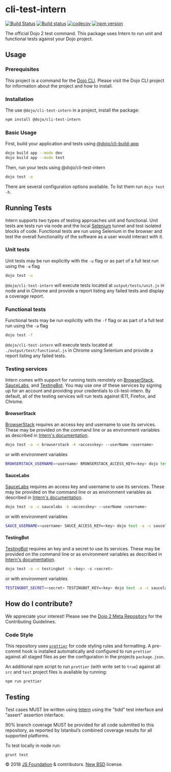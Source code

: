 # cli-test-intern

[![Build Status](https://travis-ci.org/dojo/cli-test-intern.svg?branch=master)](https://travis-ci.org/dojo/cli-test-intern)
[![Build status](https://ci.appveyor.com/api/projects/status/nbgg2yf7hepsvvn2/branch/master?svg=true)](https://ci.appveyor.com/project/Dojo/cli-test-intern/branch/master)
[![codecov](https://codecov.io/gh/dojo/cli-test-intern/branch/master/graph/badge.svg)](https://codecov.io/gh/dojo/cli-test-intern)
[![npm version](https://badge.fury.io/js/%40dojo%2Fcli-test-intern.svg)](https://badge.fury.io/js/%40dojo%2Fcli-test-intern)

The official Dojo 2 test command. This package uses Intern to run unit and functional tests against your Dojo project.

## Usage

### Prerequisites

This project is a command for the [Dojo CLI]. Please visit the Dojo CLI project for
 information about the project and how to install.

### Installation

The use `@dojo/cli-test-intern` in a project, install the package:

```bash
npm install @dojo/cli-test-intern
```

### Basic Usage

First, build your application and tests using [@dojo/cli-build-app]

```bash
dojo build app --mode dev
dojo build app --mode test
```

Then, run your tests using @dojo/cli-test-intern

```bash
dojo test -a
```

There are several configuration options available. To list them run `dojo test -h`.

## Running Tests

Intern supports two types of testing approaches unit and functional. Unit tests are tests run via node and the local
[Selenium] tunnel and test isolated blocks of code. Functional tests are run using Selenium in the browser and test
the overall functionality of the software as a user would interact with it.

### Unit tests

Unit tests may be run explicitly with the `-u` flag or as part of a full test run using the `-a` flag

```bash
dojo test -u
```

`@dojo/cli-test-intern` will execute tests located at `output/tests/unit.js` in node and in Chrome and provide a report 
listing any failed tests and display a coverage report.

### Functional tests

Functional tests may be run explicitly with the `-f` flag or as part of a full test run using the `-a` flag

```bash
dojo test -f
```

`@dojo/cli-test-intern` will execute tests located at `./output/test/functional.js` in Chrome using Selenium and provide a
 report listing any failed tests.

### Testing services

Intern comes with support for running tests remotely on [BrowserStack], [SauceLabs], and [TestingBot]. You may use one
 of these services by signing up for an account and providing your credentials to cli-test-intern. By default, all of
 the testing services will run tests against IE11, Firefox, and Chrome.
 
#### BrowserStack

[BrowserStack] requires an access key and username to use its services. These may be provided on the command line or as 
environment variables as described in [Intern's documentation](https://theintern.io/docs.html#Intern/4/docs/docs%2Frunning.md/cloud-service).

```bash
dojo test -a -c browserstack -k <accesskey> --userName <username>
```

or with environment variables

```bash
BROWSERSTACK_USERNAME=<username> BROWSERSTACK_ACCESS_KEY=<key> dojo test -a -c browserstack
```

#### SauceLabs

[SauceLabs] requires an access key and username to use its services. These may be provided on the command line or as 
environment variables as described in [Intern's documentation](https://theintern.io/docs.html#Intern/4/docs/docs%2Frunning.md/cloud-service).

```bash
dojo test -a -c saucelabs -k <accesskey> --userName <username>
```

or with environment variables

```bash
SAUCE_USERNAME=<username> SAUCE_ACCESS_KEY=<key> dojo test -a -c saucelabs
```

#### TestingBot

[TestingBot] requires an key and a secret to use its services. These may be provided on the command line or as 
environment variables as described in [Intern's documentation](https://theintern.io/docs.html#Intern/4/docs/docs%2Frunning.md/cloud-service).

```bash
dojo test -a -c testingbot -k <key> -s <secret>
```

or with environment variables

```bash
TESTINGBOT_SECRET=<secret> TESTINGBOT_KEY=<key> dojo test -a -c saucelabs
```

## How do I contribute?

We appreciate your interest!  Please see the [Dojo 2 Meta Repository](https://github.com/dojo/meta#readme) for the
Contributing Guidelines.

### Code Style

This repository uses [`prettier`](https://prettier.io/) for code styling rules and formatting. A pre-commit hook is installed automatically and configured to run `prettier` against all staged files as per the configuration in the projects `package.json`.

An additional npm script to run `prettier` (with write set to `true`) against all `src` and `test` project files is available by running:

```bash
npm run prettier
```

## Testing

Test cases MUST be written using [Intern] using the "bdd" test interface and "assert" assertion interface.

90% branch coverage MUST be provided for all code submitted to this repository, as reported by Istanbul’s combined coverage results for all supported platforms.

To test locally in node run:

`grunt test`

© 2018 [JS Foundation] & contributors. [New BSD](LICENSE) license.

[@dojo/cli-build-app]: https://github.com/dojo/cli-build-app
[BrowserStack]: https://www.browserstack.com/
[Dojo CLI]: https://github.com/dojo/cli
[Intern]: https://theintern.io/
[JS Foundation]: https://js.foundation/
[SauceLabs]: https://saucelabs.com/
[Selenium]: http://www.seleniumhq.org/
[TestingBot]: https://testingbot.com/

